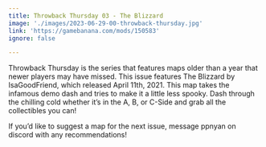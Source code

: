 ```yaml
---
title: Throwback Thursday 03 - The Blizzard
image: './images/2023-06-29-00-throwback-thursday.jpg'
link: 'https://gamebanana.com/mods/150583'
ignore: false

---
```


Throwback Thursday is the series that features maps older than a year that newer players may have missed. This issue features The Blizzard by IsaGoodFriend, which released April 11th, 2021. This map takes the infamous demo dash and tries to make it a little less spooky. Dash through the chilling cold whether it’s in the A, B, or C-Side and grab all the collectibles you can!

If you’d like to suggest a map for the next issue, message ppnyan on discord with any recommendations!
